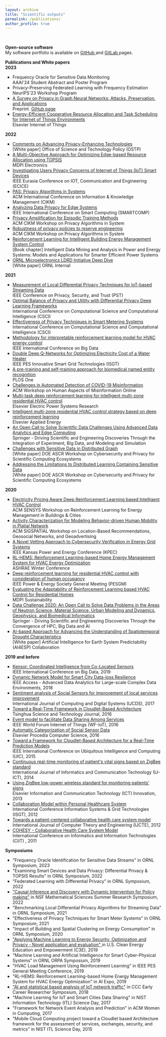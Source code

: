 ```yaml
---
layout: archive
title: "Scientific outputs"
permalink: /publications/
author_profile: true
---
```

<br>

<b> Open-source software </b> <br>
My software portfolio is available on <a href="https://github.com/OKotevska"> GitHub </a> and <a href="https://code.ornl.gov/ok0/set-of-projects">  GitLab </a> pages.

<b> Publications and White papers </b> <br>
<b> 2023 </b>

<ul style="list-style-type: square;">  
<li>  Frequency Oracle for Sensitive Data Monitoring <br>  AAAI'24 Student Abstract and Poster Program </li> 
<li>  Privacy-Preserving Federated Learning with Frequency Estimation <br>  NeurIPS'23 Workshop Program</li> 
<li> <a href="https://arxiv.org/pdf/2308.16375">A Survey on Privacy in Graph Neural Networks: Attacks, Preservation, and Applications</a> <br> Preprint. <a href="https://github.com/nds-vu/awesome-gnn-privacy"> GiHub page </a></li>
<li> <a href="https://www.sciencedirect.com/science/article/abs/pii/S2542660523001555"> Energy-Efficient Cooperative Resource Allocation and Task Scheduling for Internet of Things Environments </a> <br> Elsevier Internet of Things</li>
</ul>


<b> 2022 </b>
<ul style="list-style-type: square;">  
<li> <a href="https://www.nitrd.gov/rfi/2022/87-fr-35250/Kotevska-PET-RFI-Response-2022.pdf"> Comments on Advancing Privacy-Enhancing Technologies </a><br> [White paper] Office of Science and Technology Policy (OSTP)</li>
<li> <a href="https://www.mdpi.com/2079-9292/11/18/2888"> A Multi-Objective Approach for Optimizing Edge-based Resource Allocation using TOPSIS </a> <br> MDPI Electronics</li>
<li> <a href="https://ieeexplore.ieee.org/document/10042926"> Investigating Users Privacy Concerns of Internet of Things (IoT) Smart Devices</a> <br> IEEE Eurasia Conference on IOT, Communication and Engineering (ECICE) </li>
<li> <a href="https://dl.acm.org/doi/abs/10.1145/3511808.3557494">PAS: Privacy Algorithms in Systems </a> <br>ACM International Conference on Information & Knowledge Management (CIKM) </li>
<li> <a href="https://ieeexplore.ieee.org/abstract/document/9821055">Analyzing Data Privacy for Edge Systems </a> <br>IEEE International Conference on Smart Computing (SMARTCOMP) </li>
<li> <a href="https://www.osti.gov/biblio/1923187"> Privacy Amplification for Episodic Training Methods</a> <br>ACM CIKM Workshop on Privacy Algorithms in System</li>
<li> <a href="https://www.osti.gov/biblio/1923961"> Robustness of privacy policies to reserve engineering </a> <br>ACM CIKM Workshop on Privacy Algorithms in System</li>
<li><a href="https://onlinelibrary.wiley.com/doi/abs/10.1002/9781119834052.ch18"> Reinforcement Learning for Intelligent Building Energy Management System Control  </a> <br> [Book chapter] Intelligent Data Mining and Analysis in Power and Energy Systems: Models and Applications for Smarter Efficient Power Systems</li>
<li> <a href=""> ORNL Microelectronics LDRD Initiative Deep Dive</a><br> [White paper] ORNL Internal</li>
</ul>

<b> 2021 </b>
<ul style="list-style-type: square;">  
<li> <a href="https://ieeexplore.ieee.org/abstract/document/9647839">Measurement of Local Differential Privacy Techniques for IoT-based Streaming Data </a> <br> IEEE Conference on Privacy, Security, and Trust (PST) </li>
<li> <a href="https://ieeexplore.ieee.org/abstract/document/9799176">Optimal Balance of Privacy and Utility with Differential Privacy Deep Learning Frameworks </a> <br>  International Conference on Computational Science and Computational Intelligence (CSCI)</li>
<li> <a href="https://ieeexplore.ieee.org/abstract/document/9799049"> Effectiveness of Privacy Techniques in Smart Metering Systems  </a> <br>  International Conference on Computational Science and Computational Intelligence (CSCI)</li>
<li> <a href="https://ieeexplore.ieee.org/abstract/document/9377735"> Methodology for interpretable reinforcement learning model for HVAC energy control </a> <br> IEEE International Conference on Big Data</li>
<li> <a href="https://ieeexplore.ieee.org/abstract/document/9372205"> Double Deep Q-Networks for Optimizing Electricity Cost of a Water Heater </a><br> IEEE PES Innovative Smart Grid Technologies (ISGT) </li>
<li> <a href="https://journals.plos.org/plosone/article?id=10.1371/journal.pone.0246310"> A pre-training and self-training approach for biomedical named entity recognition  </a><br> PLOS One </li>
<li> <a href="https://www.osti.gov/biblio/1783004"> Challenges in Automated Detection of COVID-19 Misinformation</a> <br> ACM Workshop on Human Aspects of Misinformation Online</li>
<li> <a href="https://www.sciencedirect.com/science/article/pii/S0378779620307574"> Multi-task deep reinforcement learning for intelligent multi-zone residential HVAC control</a> <br> Elsevier Electric Power Systems Research</li>
<li> <a href="https://www.sciencedirect.com/science/article/abs/pii/S030626192031535X"> Intelligent multi-zone residential HVAC control strategy based on deep reinforcement learning</a> <br> Elsevier Applied Energy</li>
<li> <a href="https://link.springer.com/chapter/10.1007/978-3-030-96498-6_21"> An Open Call to Solve Scientific Data Challenges Using Advanced Data Analytics and Edge Computing</a> <br>Springer - Driving Scientific and Engineering Discoveries Through the Integration of Experiment, Big Data, and Modeling and Simulation </li>
<li> <a href="https://custom.cvent.com/DCBD4ADAAD004096B1E4AD96F3C8049E/files/event/f9a6d32df34c43e5980b54f79ad848bc/738372bbcdd246ac9a9c00a177c075ac.pdf"> Challenges with Sensitive Data in Distributed Graph</a> <br> [White paper]  DOE ASCR Workshop on Cybersecurity and Privacy for Scientific Computing Ecosystems</li>
<li> <a href="https://custom.cvent.com/DCBD4ADAAD004096B1E4AD96F3C8049E/files/event/f9a6d32df34c43e5980b54f79ad848bc/2e42c4c5dbe74b578e47188036244a10.pdf"> Addressing the Limitations to Distributed Learning Containing Sensitive Data</a><br> [White paper] DOE ASCR Workshop on Cybersecurity and Privacy for Scientific Computing Ecosystems </li>
</ul>

<b> 2020 </b>
<ul style="list-style-type: square;">  
<li> <a href="https://dl.acm.org/doi/abs/10.1145/3427773.3427866"> Electricity Pricing Aware Deep Reinforcement Learning based Intelligent HVAC Control</a><br> ACM SENSYS Workshop on Reinforcement Learning for Energy Management in Buildings & Cities  </li>
<li> <a href="https://dl.acm.org/doi/abs/10.1145/3423334.3431449">Activity Characterization for Modeling Behavior-driven Human Mobility in Platial Network </a> <br>ACM SIGSPATIAL Workshop on Location-Based Recommendations, Geosocial Networks, and Geoadvertising </li>
<li> <a href="https://ieeexplore.ieee.org/abstract/document/9167562">A Novel Vetting Approach to Cybersecurity Verification in Energy Grid Systems </a> <br> IEEE Kansas Power and Energy Conference (KPEC) </li>
<li> <a href="https://www.osti.gov/biblio/1607059"> RL-HEMS: Reinforcement Learning-based Home Energy Management System for HVAC Energy Optimization</a> <br>ASHRAE Winter Conference </li>
<li> <a href="https://ieeexplore.ieee.org/abstract/document/9281893"> Deep reinforcement learning for residential HVAC control with consideration of human occupancy</a> <br> IEEE Power & Energy Society General Meeting (PESGM)</li>
<li> <a href="https://www.mdpi.com/2071-1050/12/18/7727"> Evaluating the Adaptability of Reinforcement Learning based HVAC Control for Residential Homes</a> <br> MDPI Sustainability</li>
<li> <a href="https://link.springer.com/chapter/10.1007/978-3-030-63393-6_28"> Data Challenge 2020: An Open Call to Solve Data Problems in the Areas of Neutron Science, Material Science, Urban Modeling and Dynamics, Geophysics, and Biomedical Informatics</a> <br> Springer - Driving Scientific and Engineering Discoveries Through the Convergence of HPC, Big Data and AI</li>
<li> <a href="https://ai4esp.org/files/AI4ESP1111_Rastogi_Deeksha.pdf">AI-based Approach for Advancing the Understanding of Spatiotemporal Drought Characteristics </a> <br> [White paper] Artificial Intelligence for Earth System Predictability (AI4ESP) Collaboration </li>
</ul>

<b> 2019 and before</b>
<ul style="list-style-type: square;">  
<li> <a href="https://ieeexplore.ieee.org/abstract/document/9006318">Kensor: Coordinated Intelligence from Co-Located Sensors</a> <br> IEEE International Conference on Big Data, 2019 </li>
<li> <a href="https://ieeexplore.ieee.org/document/8066282">Dynamic Network Model for Smart City Data-loss Resilience</a> <br> IEEE Access - Advanced Data Analytics for Large-scale Complex Data Environments, 2018 </li>
<li> <a href="https://journal.uob.edu.bh/handle/123456789/286">Sentiment analysis of Social Sensors for improvement of local services improvement </a><br> International Journal of Computing and Digital Systems (IJCDS), 2017 </li>
<li> <a href="">Toward a Real-Time Framework in Cloudlet-Based Architecture</a><br> Tsinghua Science and Technology Journal, 2016 </li>
<li> <a href="">Event model to facilitate Data Sharing Among Services</a><br> IEEE World Forum Internet of Things (WF-IoT), 2016 </li>
<li> <a href="">Automatic Categorization of Social Sensor Data</a><br> Elsevier Procedia Computer Science, 2016 </li>
<li> <a href="https://ieeexplore.ieee.org/abstract/document/7399285">Toward a Framework for Cloudlet-Based Architecture for a Real-Time Prediction Models</a><br> IEEE International Conference on Ubiquitous Intelligence and Computing (UIC), 2015 </li>
<li> <a href="https://repository.ukim.mk/bitstream/20.500.12188/26436/1/garuda1492657.pdf">Continuous real-time monitoring of patient's vital signs based on ZigBee standard</a><br> International Journal of Informatics and Communication Technology (IJ-ICT), 2014 </li>
<li> <a href="http://eprints.ugd.edu.mk/8757/">Using ZigBee low-power wireless standard for monitoring patients' signs </a><br> Elsevier Information and Communication Technology (ICT) Innovation, 2013 </li>
<li> <a href="https://ro.uow.edu.au/eispapers1/444/">Collaboration Model within Personal Healthcare System</a><br> International Conference Information Systems & Grid Technologies (ISGT), 2012 </li>
<li> <a href="https://repository.ukim.mk/handle/20.500.12188/26114">Towards a patient-centered collaborative health care system model </a><br> International Journal of Computer Theory and Engineering (IJCTE), 2012 </li>
<li> <a href="http://ciit.finki.ukim.mk/data/papers/8CiiT/8CiiT-09.pdf">COHESY - Collaborative Health Care System Model</a><br> International Conference on Informatics and Information Technologies (CIIT) , 2011 </li>
</ul>

<b> Symposiums </b>
<ul style="list-style-type: square;">
<li>"Frequency Oracle Identification for Sensitive Data Streams" in ORNL Symposium, 2023</li>
<li>"Examining Smart Devices and Data Privacy: Differential Privacy & TOPSIS Results" in ORNL Symposium, 2022</li>
<li>"Federated Learning with Differential Privacy" in ORNL Symposium, 2022</li>
<li><a href="https://orise.orau.gov/nsf-msgi/symposium.html"> "Causal Inference and Discovery with Dynamic Intervention for Policy making"</a> in NSF Mathematical Sciences Summer Research Symposium, 2022</li>
<li>"Benchmarking Local Differential Privacy Algorithms for Streaming Data" in ORNL Symposium, 2021</li>
<li>"Effectiveness of Privacy Techniques for Smart Meter Systems" in ORNL Symposium, 2021</li>
<li>"Impact of Building and Spatial Clustering on Energy Consumption" in ORNL Symposium, 2020</li>
<li><a href="https://c3e.org/2019">  "Applying Machine Learning to Energy Security, Optimization and Privacy - Novel application and evaluation" </a>in U.S. Clean Energy Education and Empowerment (C3E), 2019</li>
<li> "Machine Learning and Artificial Intelligence for Smart Cyber-Physical Systems" in ORNL ORPA Symposium, 2019</li>
<li>"HVAC Load Management Using Reinforcement Learning" in IEEE PES General Meeting Conference, 2019</li>
<li>"RL-HEMS: Reinforcement Learning-based Home Energy Management System for HVAC Energy Optimization" in AI Expo, 2019</li>
<li><a href="https://cra.org/ccc/wp-content/uploads/sites/2/2018/04/CCC-ECR-Poster-Booklet-August-2018.pdf"> "AI and statistical based analysis of IoT network traffic"</a> in CCC Early Career Researcher Symposium, 2018</li>
<li>"Machine Learning for IoT and Smart Cities Data Sharing" in NIST Information Technology (ITL) Science Day, 2017</li>
<li>"Framework for Network Event Analysis and Prediction" in ACM Women in Computing, 2017</li>
<li>"Mobile Cloud Computing project toward a Cloudlet based Architecture framework for the assessment of services, exchanges, security, and metrics" in NIST ITL Science Day, 2015</li>
</ul>

